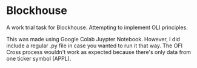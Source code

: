 # Blockhouse
A work trial task for Blockhouse. Attempting to implement OLI principles.

This was made using Google Colab Juypter Notebook. However, I did include a regular .py file in case you wanted to run it that way. The OFI Cross process wouldn't work as expected because there's only data from one ticker symbol (APPL). 
